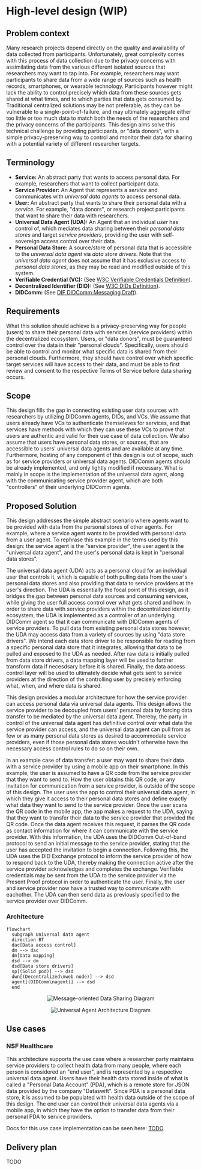 # High-level design (WIP)

## Problem context
Many research projects depend directly on the quality and availability of data collected from participants. Unfortunately, great complexity comes with this process of data collection due to the privacy concerns with assimilating data from the various different isolated sources that researchers may want to tap into. For example, researchers may want participants to share data from a wide range of sources such as health records, smartphones, or wearable technology. Participants however might lack the ability to control precisely which data from these sources gets shared at what times, and to which parties that data gets consumed by. Traditional centralized solutions may be not preferable, as they can be vulnerable to a single-point-of-failure, and may ultimately aggregate either too little or too much data to match both the needs of the researchers and the privacy concerns of the participants. This design aims solve this technical challenge by providing participants, or "data donors", with a simple privacy-preserving way to control and monitor their data for sharing with a potential variety of different researcher targets.

## Terminology
- **Service:** An abstract party that wants to access personal data. For example, researchers that want to collect participant data.
- **Service Provider:** An Agent that represents a *service* and communicates with *universal data agents* to access personal data.
- **User:** An abstract party that wants to share their personal data with a *service*. For example, "data donors", or research project participants that want to share their data with researchers.
- **Universal Data Agent (UDA):** An Agent that an individual *user* has control of, which mediates data sharing between their *personal data stores* and target *service providers*, providing the user with self-sovereign access control over their data.
- **Personal Data Store:** A source/store of personal data that is accessible to the *universal data agent* via *data store drivers*. Note that the *universal data agent* does not assume that it has exclusive access to *personal data stores*, as they may be read and modified outside of this system.
- **Verifiable Credential (VC):** (See [W3C Verifiable Credentials Definition](https://www.w3.org/TR/vc-data-model/)).
- **Decentralized Identifier (DID):** (See [W3C DIDs Definition](https://www.w3.org/TR/did-core/)).
- **DIDComm:** (See [DIF DIDComm Messaging Draft](https://identity.foundation/didcomm-messaging/spec/)).

## Requirements
What this solution should achieve is a privacy-preserving way for people (users) to share their personal data with services (service providers) within the decentralized ecosystem. Users, or "data donors", must be guaranteed control over the data in their "personal clouds". Specifically, users should be able to control and monitor what specific data is shared from their personal clouds. Furthermore, they should have control over which specific target services will have access to their data, and must be able to first review and consent to the respective Terms of Service before data sharing occurs. 

## Scope
This design fills the gap in connecting existing user data sources with researchers by utilizing DIDComm agents, DIDs, and VCs. We assume that users already have VCs to authenticate themseleves for services, and that services have methods with which they can use these VCs to prove that users are authentic and valid for their use case of data collection. We also assume that users have personal data stores, or sources, that are accessible to users' universal data agents and are available at any time. Furthermore, hosting of any component of this design is out of scope, such as for service providers or universal data agents. DIDComm agents should be already implemented, and only lightly modified if necessary. What is mainly in scope is the implementation of the universal data agent, along with the communicating service provider agent, which are both "controllers" of their underlying DIDComm agents.

## Proposed Solution
This design addresses the simple abstract scenario where agents want to be provided with data from the personal stores of other agents. For example, where a service agent wants to be provided with personal data from a user agent. To rephrase this example in the terms used by this design: the service agent is the "service provider", the user agent is the "universal data agent", and the user's personal data is kept in "personal data stores".

The universal data agent (UDA) acts as a personal cloud for an individual user that controls it, which is capable of both pulling data from the user's personal data stores and also providing that data to service providers at the user's direction. The UDA is essentially the focal point of this design, as it bridges the gap between personal data sources and consuming services, while giving the user full access control over what gets shared and how. In order to share data with service providers within the decentralized identity ecosystem, the UDA is implemented as a controller of an underlying DIDComm agent so that it can communicate with DIDComm agents of service providers. To pull data from existing personal data stores however, the UDA may access data from a variety of sources by using "data store drivers". We intend each data store driver to be responsible for reading from a specific personal data store that it integrates, allowing that data to be pulled and exposed to the UDA as needed. After raw data is initially pulled from data store drivers, a data mapping layer will be used to further transform data if necesdsary before it is shared. Finally, the data access control layer will be used to ultimately decide what gets sent to service providers at the direction of the controlling user by precisely enforcing what, when, and where data is shared.

This design provides a modular architecture for how the service provider can access personal data via universal data agents. This design allows the service provider to be decoupled from users' personal data by forcing data transfer to be mediated by the universal data agent. Thereby, the party in control of the universal data agent has definitive control over what data the service provider can access, and the universal data agent can pull from as few or as many personal data stores as desired to accommodate service providers, even if those personal data stores wouldn't otherwise have the necessary access control rules to do so on their own.

In an example case of data transfer: a user may want to share their data with a service provider by using a mobile app on their smartphone. In this example, the user is assumed to have a QR code from the service provider that they want to send to. How the user obtains this QR code, or any invitation for communication from a service provider, is outside of the scope of this design. The user uses the app to control their universal data agent, in which they give it access to their personal data stores and define exactly what data they want to send to the service provider. Once the user scans the QR code in the mobile app, the app makes a request to the UDA, saying that they want to transfer their data to the service provider that provided the QR code. Once the data agent receives this request, it parses the QR code as contact information for where it can communicate with the service provider. With this information, the UDA uses the DIDComm Out-of-band protocol to send an initial message to the service provider, stating that the user has accepted the invitation to begin a connection. Following this, the UDA uses the DID Exchange protocol to inform the service provider of how to respond back to the UDA, thereby making the connection active after the service provider acknowledges and completes the exchange. Verifiable credentials may be sent from the UDA to the service provider via the Present Proof protocol in order to authenticate the user. Finally, the user and service provider now have a trusted way to communicate with eachother. The UDA can then send data as previously specified to the service provider over DIDComm.

### Architecture

```mermaid
flowchart
  subgraph Universal data agent
  direction BT
  dac[Data access control]
  dm --> dac
  dm[Data mapping]
  dsd --> dm
  dsd[Data store drivers]
  sp[(Solid pod)] --> dsd
  dwn[(Decentralized\nweb node)] --> dsd
  agent[(DIDComm\nagent)] --> dsd
  end
```

<p align="center">
  <img src="/figs/message-oriented-data-sharing.jpg" alt="Message-oriented Data Sharing Diagram"  title="Message-oriented Data Sharing and Ownership" />
</p>

<p align="center">
  <img src="/figs/user-agent-architecture.jpg" alt="Universal Agent Architecture Diagram" title="Universal Agent Architecture" />
</p>


## Use cases

### NSF Healthcare
This architecture supports the use case where a researcher party maintains service providers to collect health data from many people, where each person is considered an "end user", and is represented by a respective universal data agent. Users have their health data stored inside of what is called a "Personal Data Account" (PDA), which is a remote store for JSON data provided by the company "Dataswift". Since PDA is a personal data store, it is assumed to be populated with health data outside of the scope of this design. The end user can control their universal data agents via a mobile app, in which they have the option to transfer data from their personal PDA to service providers.

Docs for this use case implementation can be seen here: [TODO]().


## Delivery plan
TODO
